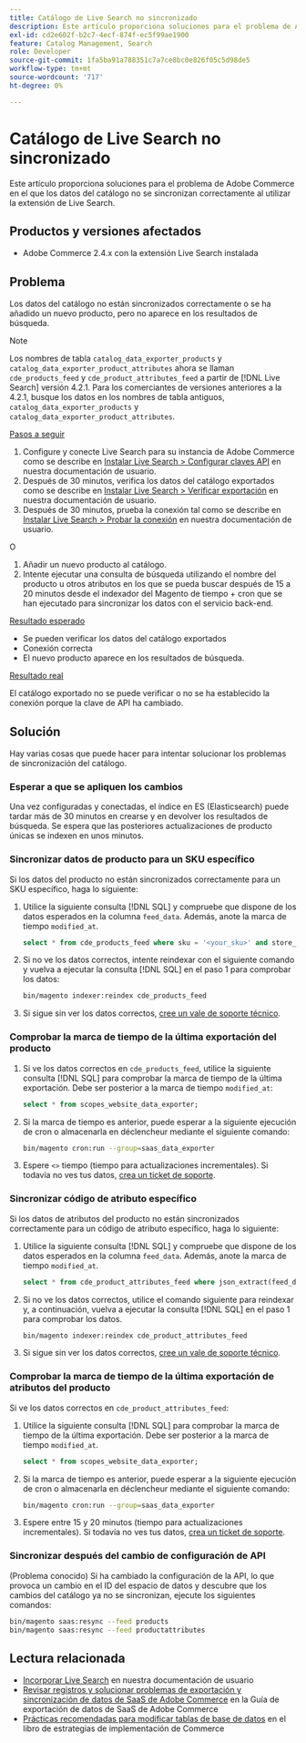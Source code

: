 ```yaml
---
title: Catálogo de Live Search no sincronizado
description: Este artículo proporciona soluciones para el problema de Adobe Commerce en el que los datos del catálogo no se sincronizan correctamente al utilizar la extensión de Live Search.
exl-id: cd2e602f-b2c7-4ecf-874f-ec5f99ae1900
feature: Catalog Management, Search
role: Developer
source-git-commit: 1fa5ba91a788351c7a7ce8bc0e826f05c5d98de5
workflow-type: tm+mt
source-wordcount: '717'
ht-degree: 0%

---
```


# Catálogo de Live Search no sincronizado

Este artículo proporciona soluciones para el problema de Adobe Commerce en el que los datos del catálogo no se sincronizan correctamente al utilizar la extensión de Live Search.

## Productos y versiones afectados

* Adobe Commerce 2.4.x con la extensión Live Search instalada

## Problema

Los datos del catálogo no están sincronizados correctamente o se ha añadido un nuevo producto, pero no aparece en los resultados de búsqueda.

>[!NOTE]
>
>Los nombres de tabla `catalog_data_exporter_products` y `catalog_data_exporter_product_attributes` ahora se llaman `cde_products_feed` y `cde_product_attributes_feed` a partir de [!DNL Live Search] versión 4.2.1. Para los comerciantes de versiones anteriores a la 4.2.1, busque los datos en los nombres de tabla antiguos, `catalog_data_exporter_products` y `catalog_data_exporter_product_attributes`.

<u>Pasos a seguir</u>

1. Configure y conecte Live Search para su instancia de Adobe Commerce como se describe en [Instalar Live Search > Configurar claves API](https://experienceleague.adobe.com/docs/commerce-merchant-services/live-search/onboard/install.html#configure-api-keys) en nuestra documentación de usuario.
1. Después de 30 minutos, verifica los datos del catálogo exportados como se describe en [Instalar Live Search > Verificar exportación](https://experienceleague.adobe.com/docs/commerce-merchant-services/live-search/onboard/install.html#verify-export) en nuestra documentación de usuario.
1. Después de 30 minutos, prueba la conexión tal como se describe en [Instalar Live Search > Probar la conexión](https://experienceleague.adobe.com/docs/commerce-merchant-services/live-search/onboard/install.html#test-connection) en nuestra documentación de usuario.

O

1. Añadir un nuevo producto al catálogo.
1. Intente ejecutar una consulta de búsqueda utilizando el nombre del producto u otros atributos en los que se pueda buscar después de 15 a 20 minutos desde el indexador del Magento de tiempo + cron que se han ejecutado para sincronizar los datos con el servicio back-end.

<u>Resultado esperado</u>

* Se pueden verificar los datos del catálogo exportados
* Conexión correcta
* El nuevo producto aparece en los resultados de búsqueda.

<u>Resultado real</u>

El catálogo exportado no se puede verificar o no se ha establecido la conexión porque la clave de API ha cambiado.

## Solución

Hay varias cosas que puede hacer para intentar solucionar los problemas de sincronización del catálogo.

### Esperar a que se apliquen los cambios

Una vez configuradas y conectadas, el índice en ES (Elasticsearch) puede tardar más de 30 minutos en crearse y en devolver los resultados de búsqueda. Se espera que las posteriores actualizaciones de producto únicas se indexen en unos minutos.

### Sincronizar datos de producto para un SKU específico

Si los datos del producto no están sincronizados correctamente para un SKU específico, haga lo siguiente:

1. Utilice la siguiente consulta [!DNL SQL] y compruebe que dispone de los datos esperados en la columna `feed_data`. Además, anote la marca de tiempo `modified_at`.

   ```sql
   select * from cde_products_feed where sku = '<your_sku>' and store_view_code = '<your_ store_view_code>';
   ```

1. Si no ve los datos correctos, intente reindexar con el siguiente comando y vuelva a ejecutar la consulta [!DNL SQL] en el paso 1 para comprobar los datos:

   ```bash
   bin/magento indexer:reindex cde_products_feed
   ```

1. Si sigue sin ver los datos correctos, [cree un vale de soporte técnico](/help/help-center-guide/help-center/magento-help-center-user-guide.md#submit-ticket).

### Comprobar la marca de tiempo de la última exportación del producto

1. Si ve los datos correctos en `cde_products_feed`, utilice la siguiente consulta [!DNL SQL] para comprobar la marca de tiempo de la última exportación. Debe ser posterior a la marca de tiempo `modified_at`:

   ```sql
   select * from scopes_website_data_exporter;
   ```

1. Si la marca de tiempo es anterior, puede esperar a la siguiente ejecución de cron o almacenarla en déclencheur mediante el siguiente comando:

   ```bash
   bin/magento cron:run --group=saas_data_exporter
   ```

1. Espere `<>` tiempo (tiempo para actualizaciones incrementales). Si todavía no ves tus datos, [crea un ticket de soporte](/help/help-center-guide/help-center/magento-help-center-user-guide.md#submit-ticket).

### Sincronizar código de atributo específico

Si los datos de atributos del producto no están sincronizados correctamente para un código de atributo específico, haga lo siguiente:

1. Utilice la siguiente consulta [!DNL SQL] y compruebe que dispone de los datos esperados en la columna `feed_data`. Además, anote la marca de tiempo `modified_at`.

   ```sql
   select * from cde_product_attributes_feed where json_extract(feed_data, '$.attributeCode') = '<your_attribute_code>' and store_view_code = '<your_ store_view_code>';
   ```

1. Si no ve los datos correctos, utilice el comando siguiente para reindexar y, a continuación, vuelva a ejecutar la consulta [!DNL SQL] en el paso 1 para comprobar los datos.

   ```bash
   bin/magento indexer:reindex cde_product_attributes_feed
   ```

1. Si sigue sin ver los datos correctos, [cree un vale de soporte técnico](/help/help-center-guide/help-center/magento-help-center-user-guide.md#submit-ticket).

### Comprobar la marca de tiempo de la última exportación de atributos del producto

Si ve los datos correctos en `cde_product_attributes_feed`:

1. Utilice la siguiente consulta [!DNL SQL] para comprobar la marca de tiempo de la última exportación. Debe ser posterior a la marca de tiempo `modified_at`.

   ```sql
   select * from scopes_website_data_exporter;
   ```

1. Si la marca de tiempo es anterior, puede esperar a la siguiente ejecución de cron o almacenarla en déclencheur mediante el siguiente comando:

   ```bash
   bin/magento cron:run --group=saas_data_exporter
   ```

1. Espere entre 15 y 20 minutos (tiempo para actualizaciones incrementales). Si todavía no ves tus datos, [crea un ticket de soporte](/help/help-center-guide/help-center/magento-help-center-user-guide.md#submit-ticket).

### Sincronizar después del cambio de configuración de API

(Problema conocido) Si ha cambiado la configuración de la API, lo que provoca un cambio en el ID del espacio de datos y descubre que los cambios del catálogo ya no se sincronizan, ejecute los siguientes comandos:

```bash
bin/magento saas:resync --feed products
bin/magento saas:resync --feed productattributes
```

## Lectura relacionada

* [Incorporar Live Search](https://experienceleague.adobe.com/docs/commerce-merchant-services/live-search/onboard/onboarding-overview.html) en nuestra documentación de usuario
* [Revisar registros y solucionar problemas de exportación y sincronización de datos de SaaS de Adobe Commerce](https://experienceleague.adobe.com/en/docs/commerce-merchant-services/saas-data-export/troubleshooting-logging) en la Guía de exportación de datos de SaaS de Adobe Commerce
* [Prácticas recomendadas para modificar tablas de base de datos](https://experienceleague.adobe.com/en/docs/commerce-operations/implementation-playbook/best-practices/development/modifying-core-and-third-party-tables#why-adobe-recommends-avoiding-modifications) en el libro de estrategias de implementación de Commerce
